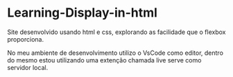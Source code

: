 # Learning-Display-in-html
Site desenvolvido usando html e css,  explorando as facilidade que o flexbox proporciona.

No meu ambiente de desenvolvimento utilizo o VsCode como editor, dentro do mesmo estou utilizando uma extenção chamada live serve como servidor local.
